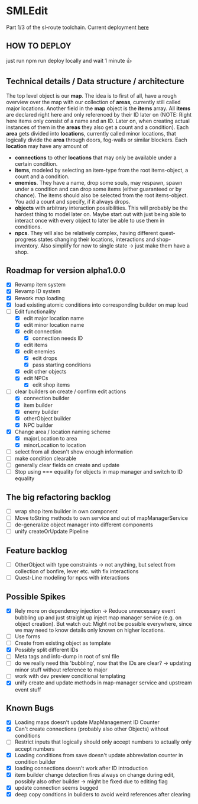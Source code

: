 # SMLEdit
Part 1/3 of the sl-route toolchain. Current deployment [here](https://0815sailsman.github.io/sml-edit/)

## HOW TO DEPLOY
just run
  npm run deploy
locally and wait 1 minute :thumbsup:

## Technical details / Data structure / architecture
The top level object is our **map**.
The idea is to first of all, have a rough overview over the map with our collection of **areas**, currently still called major locations.
Another field in the **map** object is the **items** array. All **items** are declared right here and only referenced by their ID later on
(NOTE: Right here items only consist of a name and an ID. Later on, when creating actual instances of them in the **areas** they also get a count and a condition).
Each **area** gets divided into **locations**, currently called minor locations, that logically divide the **area** through doors, fog-walls or similar blockers.
Each **location** may have any amount of
 - **connections** to other **locations** that may only be available under a certain condition.
 - **items**, modeled by selecting an item-type from the root items-object, a count and a condition.
 - **enemies**. They have a name, drop some souls, may respawn, spawn under a condition and can drop some items (either guaranteed or by chance). The items should also be selected from the root items-object. You add a count and specify, if it always drops.
 - **objects** with arbitrary interaction possibilities. This will probably be the hardest thing to model later on. Maybe start out with just being able to interact once with every object to later be able to use them in conditions.
 - **npcs**. They will also be relatively complex, having different quest-progress states changing their locations, interactions and shop-inventory. Also simplify for now to single state -> just make them have a shop.

## Roadmap for version alpha1.0.0
- [x] Revamp item system
- [x] Revamp ID system
- [x] Rework map loading
- [x] load existing atomic conditions into corresponding builder on map load
- [ ] Edit functionality
  - [x] edit major location name
  - [x] edit minor location name
  - [x] edit connection
    - [x] connection needs ID
  - [x] edit items
  - [x] edit enemies
    - [x] edit drops
    - [x] pass starting conditions
  - [x] edit other objects
  - [x] edit NPCs
    - [x] edit shop items
- [ ] clear builders on create / confirm edit actions
  - [x] connection builder
  - [x] item builder
  - [x] enemy builder
  - [x] otherObject builder
  - [x] NPC builder
- [x] Change area / location naming scheme
  - [x] majorLocation to area
  - [x] minorLocation to location
- [ ] select from all doesn't show enough information
- [ ] make condition clearable
- [ ] generally clear fields on create and update
- [ ] Stop using === equality for objects in map manager and switch to ID equality

## The big refactoring backlog
- [ ] wrap shop item builder in own component
- [ ] Move toString methods to own service and out of mapManagerService
- [ ] de-generalize object manager into different components
- [ ] unify createOrUpdate Pipeline

## Feature backlog
- [ ] OtherObject with type constraints -> not anything, but select from collection of bonfire, lever etc. with fix interactions
- [ ] Quest-Line modeling for npcs with interactions

## Possible Spikes
- [x] Rely more on dependency injection -> Reduce unnecessary event bubbling up and just straight up inject map manager service (e.g. on object creation). But watch out: Might not be possible everywhere, since we may need to know details only known on higher locations.
- [ ] Use forms
- [ ] Create from existing object as template
- [x] Possibly split different IDs
- [ ] Meta tags and info-dump in root of sml file
- [ ] do we really need this 'bubbling', now that the IDs are clear? -> updating minor stuff without reference to major
- [ ] work with dev preview conditional templating
- [x] unify create and update methods in map-manager service and upstream event stuff

## Known Bugs
- [x] Loading maps doesn't update MapManagement ID Counter
- [x] Can't create connections (probably also other Objects) without conditions
- [ ] Restrict inputs that logically should only accept numbers to actually only accept numbers
- [x] Loading conditions from save doesn't  update abbreviation counter in condition builder
- [x] loading connections doesn't work after ID introduction
- [x] item builder change detection fires always on change during edit, possibly also other builder -> might be fixed due to editing flag
- [x] update connection seems bugged
- [x] deep copy condtions in builders to avoid weird references after clearing
